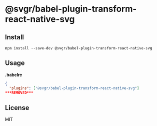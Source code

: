 # @svgr/babel-plugin-transform-react-native-svg

## Install

```
npm install --save-dev @svgr/babel-plugin-transform-react-native-svg
```

## Usage

**.babelrc**

```json
{
  "plugins": ["@svgr/babel-plugin-transform-react-native-svg"]
***REMOVED***
```

## License

MIT
